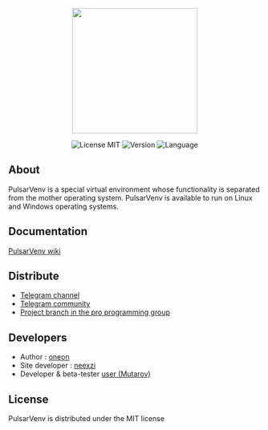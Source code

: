 <p align="center">
      <img src="https://i.ibb.co/Wpv1QYh1/puls.png" width="250">
</p>

<p align="center">
   <img src="https://img.shields.io/badge/License-MIT-green" alt="License MIT">
   <img src="https://img.shields.io/badge/Version-1.0.0%20SNAPSHOTS-green" alt="Version">
   <img src="https://img.shields.io/badge/Language-C++-blue" alt="Language">
</p>

## About
PulsarVenv  is a special virtual environment whose functionality is separated from the mother operating system. PulsarVenv is available to run on Linux and Windows operating systems.

## Documentation

[PulsarVenv wiki](https://github.com/PulsarPrograms/PulsarVenv/wiki)

## Distribute

- [Telegram channel](https://t.me/pulsarvenv)
- [Telegram community](https://t.me/chatpulsar)
- [Project branch in the pro programming group](https://t.me/koding_ru/305)


## Developers

- Author : [oneon](https://github.com/zeroqxq)
- Site developer : [neexzi](https://github.com/Neexzi)
- Developer & beta-tester [user (Mutarov) ](https://github.com/Mutarov)

## License
PulsarVenv is distributed under the MIT license

